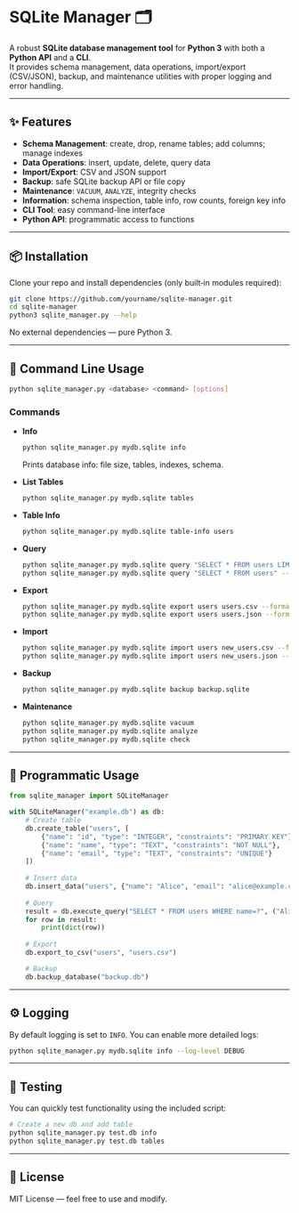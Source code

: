 
# SQLite Manager 🗂️

A robust **SQLite database management tool** for **Python 3** with both a **Python API** and a **CLI**.  
It provides schema management, data operations, import/export (CSV/JSON), backup, and maintenance utilities with proper logging and error handling.

---

## ✨ Features

- **Schema Management**: create, drop, rename tables; add columns; manage indexes  
- **Data Operations**: insert, update, delete, query data  
- **Import/Export**: CSV and JSON support  
- **Backup**: safe SQLite backup API or file copy  
- **Maintenance**: `VACUUM`, `ANALYZE`, integrity checks  
- **Information**: schema inspection, table info, row counts, foreign key info  
- **CLI Tool**: easy command-line interface  
- **Python API**: programmatic access to functions  

---

## 📦 Installation

Clone your repo and install dependencies (only built‑in modules required):

```bash
git clone https://github.com/yourname/sqlite-manager.git
cd sqlite-manager
python3 sqlite_manager.py --help
```

No external dependencies — pure Python 3.  

---

## 🚀 Command Line Usage

```bash
python sqlite_manager.py <database> <command> [options]
```

### Commands

- **Info**
  ```bash
  python sqlite_manager.py mydb.sqlite info
  ```
  Prints database info: file size, tables, indexes, schema.

- **List Tables**
  ```bash
  python sqlite_manager.py mydb.sqlite tables
  ```

- **Table Info**
  ```bash
  python sqlite_manager.py mydb.sqlite table-info users
  ```

- **Query**
  ```bash
  python sqlite_manager.py mydb.sqlite query "SELECT * FROM users LIMIT 5"
  python sqlite_manager.py mydb.sqlite query "SELECT * FROM users" --output results.json
  ```

- **Export**
  ```bash
  python sqlite_manager.py mydb.sqlite export users users.csv --format csv
  python sqlite_manager.py mydb.sqlite export users users.json --format json --query "SELECT id,name FROM users WHERE active=1"
  ```

- **Import**
  ```bash
  python sqlite_manager.py mydb.sqlite import users new_users.csv --format csv --create-table
  python sqlite_manager.py mydb.sqlite import users new_users.json --format json
  ```

- **Backup**
  ```bash
  python sqlite_manager.py mydb.sqlite backup backup.sqlite
  ```

- **Maintenance**
  ```bash
  python sqlite_manager.py mydb.sqlite vacuum
  python sqlite_manager.py mydb.sqlite analyze
  python sqlite_manager.py mydb.sqlite check
  ```

---

## 🐍 Programmatic Usage

```python
from sqlite_manager import SQLiteManager

with SQLiteManager("example.db") as db:
    # Create table
    db.create_table("users", [
        {"name": "id", "type": "INTEGER", "constraints": "PRIMARY KEY"},
        {"name": "name", "type": "TEXT", "constraints": "NOT NULL"},
        {"name": "email", "type": "TEXT", "constraints": "UNIQUE"}
    ])
    
    # Insert data
    db.insert_data("users", {"name": "Alice", "email": "alice@example.com"})
    
    # Query
    result = db.execute_query("SELECT * FROM users WHERE name=?", ("Alice",))
    for row in result:
        print(dict(row))
    
    # Export
    db.export_to_csv("users", "users.csv")

    # Backup
    db.backup_database("backup.db")
```

---

## ⚙️ Logging

By default logging is set to `INFO`. You can enable more detailed logs:

```bash
python sqlite_manager.py mydb.sqlite info --log-level DEBUG
```

---

## 🧪 Testing

You can quickly test functionality using the included script:

```bash
# Create a new db and add table
python sqlite_manager.py test.db info
python sqlite_manager.py test.db tables
```

---

## 📝 License

MIT License — feel free to use and modify.


##
##
